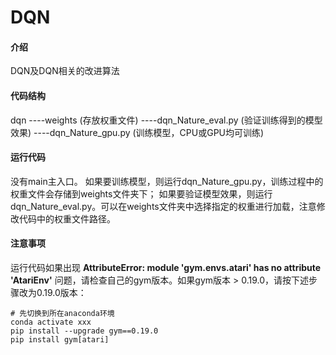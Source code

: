 # DQN

#### 介绍
DQN及DQN相关的改进算法

#### 代码结构
dqn
----weights (存放权重文件)
----dqn_Nature_eval.py (验证训练得到的模型效果)
----dqn_Nature_gpu.py (训练模型，CPU或GPU均可训练)


#### 运行代码
没有main主入口。
如果要训练模型，则运行dqn_Nature_gpu.py，训练过程中的权重文件会存储到weights文件夹下；
如果要验证模型效果，则运行dqn_Nature_eval.py。可以在weights文件夹中选择指定的权重进行加载，注意修改代码中的权重文件路径。

#### 注意事项

运行代码如果出现 **AttributeError: module 'gym.envs.atari' has no attribute 'AtariEnv'** 问题，请检查自己的gym版本。如果gym版本 > 0.19.0，请按下述步骤改为0.19.0版本：

```
# 先切换到所在anaconda环境
conda activate xxx
pip install --upgrade gym==0.19.0
pip install gym[atari]
```

